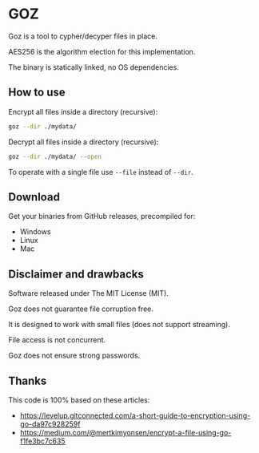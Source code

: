# GOZ

Goz is a tool to cypher/decyper files in place.

AES256 is the algorithm election for this implementation.

The binary is statically linked, no OS dependencies.

## How to use

Encrypt all files inside a directory (recursive):

```sh
goz --dir ./mydata/
```

Decrypt all files inside a directory (recursive):

```sh
goz --dir ./mydata/ --open
```

To operate with a single file use `--file` instead of `--dir`.

## Download

Get your binaries from GitHub releases, precompiled for:

* Windows
* Linux
* Mac

<!-- TODO: put links -->

## Disclaimer and drawbacks

Software released under The MIT License (MIT).

Goz does not guarantee file corruption free.

It is designed to work with small files (does not support streaming).

File access is not concurrent.

Goz does not ensure strong passwords.

## Thanks

This code is 100% based on these articles:

* https://levelup.gitconnected.com/a-short-guide-to-encryption-using-go-da97c928259f
* https://medium.com/@mertkimyonsen/encrypt-a-file-using-go-f1fe3bc7c635

